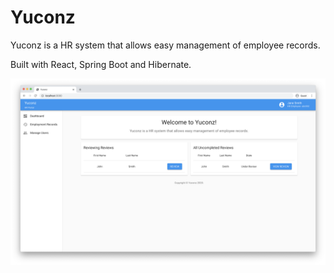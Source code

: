 # Yuconz

Yuconz is a HR system that allows easy management of employee records.

Built with React, Spring Boot and Hibernate.

![yuconz](yuconz.png)
